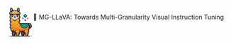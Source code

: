 <div align="center">
  <img src="images/MG.png" alt="Your Image" width="60px" style="float: left; margin-right: 1px;"/>

</div>

 🎯 MG-LLaVA: Towards Multi-Granularity Visual Instruction Tuning